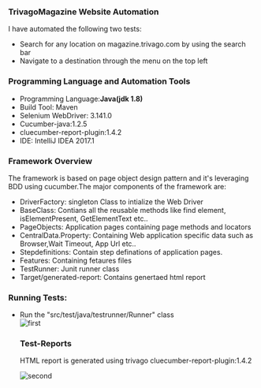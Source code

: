 <h3>TrivagoMagazine Website Automation</h3>
<p>I have automated the following two tests:</p>
<ul><li>Search for any location on magazine.trivago.com by using the search bar</li>
<li>Navigate to a destination through the menu on the top left</li>
</ul>
<h3>Programming Language and Automation Tools</h3>
<ul><li>Programming Language:<b>Java(jdk 1.8)</b></li>
  <li> Build Tool: Maven</li>
  <li> Selenium WebDriver: 3.141.0 </li>
  <li> Cucumber-java:1.2.5</li>
  <li>cluecumber-report-plugin:1.4.2</li>
  <li> IDE: IntelliJ IDEA 2017.1</li>
</ul>
<h3>Framework Overview</h3>
<p>The framework is based on page object design pattern and it's leveraging BDD using cucumber.The major components of the framework are:</p>
<ul><li> DriverFactory: singleton Class to intialize the Web Driver</li> <li> BaseClass: Contians all the reusable methods like find element, isElementPresent, GetElementText etc..</li><li>PageObjects: Application pages containing page methods and locators</li>
  <li>CentralData.Property: Containing Web application specific data such as Browser,Wait Timeout, App Url etc.. </li>
  <li>Stepdefinitions: Contain step definations of application pages.</li>
  <li>Features: Containing fetaures files</li>
  <li>TestRunner: Junit runner class</li>
  <li>Target/generated-report: Contains genertaed html report</li>
  </ul>
  <h3>Running Tests:</h3>
  <ul>
  <li>Run the "src/test/java/testrunner/Runner" class</li>
 <img src="https://preview.ibb.co/eufq50/first.png" alt="first" border="0">
 <br/>
 <h3>Test-Reports</h3>
 <p>HTML report is generated using trivago cluecumber-report-plugin:1.4.2</p>
 <img src="https://preview.ibb.co/ntvwdL/second.png" alt="second" border="0">
  </ul>
